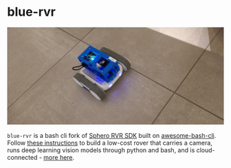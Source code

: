 # blue-rvr

[![marquee](bolt/assets/marquee.jpeg)](#)

`blue-rvr` is a bash cli fork of [Sphero RVR SDK](https://github.com/sphero-inc/sphero-sdk-raspberrypi-python) built on [awesome-bash-cli](https://github.com/kamangir/abcli). Follow [these instructions](https://github.com/kamangir/blue-bracket/blob/main/designs/blue1.md) to build a low-cost rover that carries a camera, runs deep learning vision models through python and bash, and is cloud-connected - [more here](https://arash-kamangir.medium.com/camera-code-action-9e6f8c50a272).
